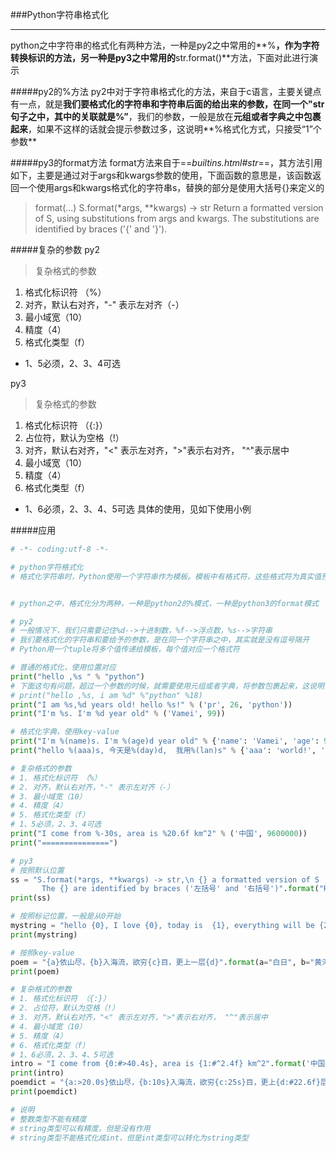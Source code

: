###Python字符串格式化
***
python之中字符串的格式化有两种方法，一种是py2之中常用的**%**，作为字符转换标识的方法，另一种是py3之中常用的**str.format()**方法，下面对此进行演示



#####py2的%方法
py2中对于字符串格式化的方法，来自于c语言，主要关键点有一点，就是**我们要格式化的字符串和字符串后面的给出来的参数，在同一个"str句子之中，其中的关联就是%”**，我们的参数，一般是放在**元组或者字典之中包裹起来**，如果不这样的话就会提示参数过多，这说明**%格式化方式，只接受“1”个参数**



#####py3的format方法
format方法来自于==*builtins.html#str*==，其方法引用如下，主要是通过对于args和kwargs参数的使用，下面函数的意思是，该函数返回一个使用args和kwargs格式化的字符串s，替换的部分是使用大括号{}来定义的
>format(...)
>S.format(*args, **kwargs) -> str
>Return a formatted version of S, using substitutions from args and kwargs.
>The substitutions are identified by braces ('{' and '}').



#####复杂的参数
py2
>复杂格式的参数
1. 格式化标识符 （%）
2. 对齐，默认右对齐，"-" 表示左对齐（-）
3. 最小域宽（10）
4. 精度（4）
5. 格式化类型（f）
- 1、5必须，2、3、4可选

py3
>复杂格式的参数
1. 格式化标识符 （{:}）
2. 占位符，默认为空格（!）
3. 对齐，默认右对齐，"<" 表示左对齐，">"表示右对齐， "^"表示居中
4. 最小域宽（10）
5. 精度（4）
6. 格式化类型（f）
- 1、6必须，2、3、4、5可选
具体的使用，见如下使用小例



#####应用
```python
# -*- coding:utf-8 -*-

# python字符格式化
# 格式化字符串时，Python使用一个字符串作为模板。模板中有格式符，这些格式符为真实值预留位置，并说明真实数值应该呈现的格式。


# python之中，格式化分为两种，一种是python2的%模式，一种是python3的format模式

# py2
# 一般情况下，我们只需要记住%d-->十进制数，%f-->浮点数，%s-->字符串
# 我们要格式化的字符串和要给予的参数，是在同一个字符串之中，其实就是没有逗号隔开
# Python用一个tuple将多个值传递给模板，每个值对应一个格式符

# 普通的格式化，使用位置对应
print("hello ,%s " % "python")
# 下面这句有问题，超过一个参数的时候，就需要使用元组或者字典，将参数包裹起来，这说明，格式化时候，只接受%后面有一个参数
# print("hello ,%s, i am %d" %"python" %18)
print("I am %s,%d years old! hello %s!" % ('pr', 26, 'python'))
print("I'm %s. I'm %d year old" % ('Vamei', 99))

# 格式化字典，使用key-value
print("I'm %(name)s. I'm %(age)d year old" % {'name': 'Vamei', 'age': 99})
print("hello %(aaa)s, 今天是%(day)d,  我用%(lan)s" % {'aaa': 'world!', 'day': 1, "lan": 'python'})

# 复杂格式的参数
# 1. 格式化标识符 （%）
# 2. 对齐，默认右对齐，"-" 表示左对齐（-）
# 3. 最小域宽（10）
# 4. 精度（4）
# 5. 格式化类型（f）
# 1、5必须，2、3、4可选
print("I come from %-30s, area is %20.6f km^2" % ('中国', 9600000))
print("===============")

# py3
# 按照默认位置
ss = "S.format(*args, **kwargs) -> str,\n {} a formatted version of S , using substitutions from {} and kwargs,\n \
       The {} are identified by braces ('左括号' and '右括号')".format("Return", "arg", "substitutions")
print(ss)

# 按照标记位置，一般是从0开始
mystring = "hello {0}, I love {0}, today is  {1}, everything will be {2} !".format("python", "Sat", "okay!")
print(mystring)

# 按照key-value
poem = "{a}依山尽，{b}入海流，欲穷{c}目，更上一层{d}".format(a="白日", b="黄河", c="千里", d="楼层")
print(poem)

# 复杂格式的参数
# 1. 格式化标识符 （{:}）
# 2. 占位符，默认为空格（!）
# 3. 对齐，默认右对齐，"<" 表示左对齐，">"表示右对齐， "^"表示居中
# 4. 最小域宽（10）
# 5. 精度（4）
# 6. 格式化类型（f）
# 1、6必须，2、3、4、5可选
intro = "I come from {0:#>40.4s}, area is {1:#^2.4f} km^2".format('中国', 9600000)
print(intro)
poemdict = "{a:>20.0s}依山尽，{b:10s}入海流，欲穷{c:25s}目，更上{d:#22.6f}层楼".format(a="白日", b="黄河", c="千里", d=1)
print(poemdict)

# 说明
# 整数类型不能有精度
# string类型可以有精度，但是没有作用
# string类型不能格式化成int，但是int类型可以转化为string类型
```